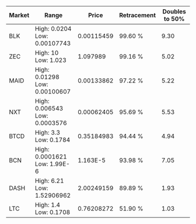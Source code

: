 | Market | Range | Price| Retracement | Doubles to 50% |
| --- | --- | --- | --- | --- |
| BLK | High: 0.0204<br />Low: 0.00107743 | 0.00115459 | 99.60 % | 9.30 |
| ZEC | High: 10<br />Low: 1.023 | 1.097989 | 99.16 % | 5.02 |
| MAID | High: 0.01298<br />Low: 0.00100607 | 0.00133862 | 97.22 % | 5.22 |
| NXT | High: 0.006543<br />Low: 0.0003576 | 0.00062405 | 95.69 % | 5.53 |
| BTCD | High: 3.3<br />Low: 0.1784 | 0.35184983 | 94.44 % | 4.94 |
| BCN | High: 0.0001621<br />Low: 1.99E-6 | 1.163E-5 | 93.98 % | 7.05 |
| DASH | High: 6.21<br />Low: 1.52906962 | 2.00249159 | 89.89 % | 1.93 |
| LTC | High: 1.4<br />Low: 0.1708 | 0.76208272 | 51.90 % | 1.03 |
